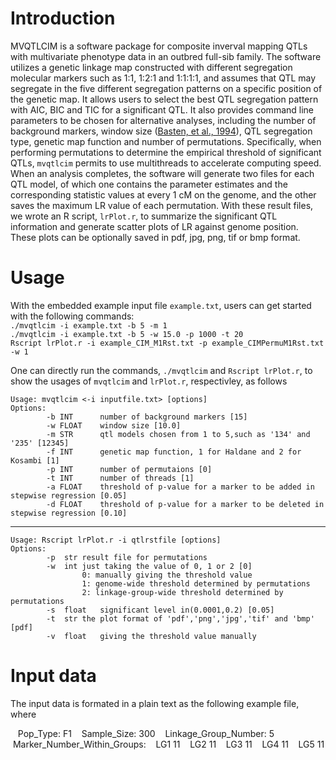 # Introduction
MVQTLCIM is a software package for composite inverval mapping QTLs with multivariate phenotype data in an outbred full-sib family. The software utilizes a genetic linkage map constructed with different segregation molecular markers such as 1:1, 1:2:1 and 1:1:1:1, and assumes that QTL may segregate in the five different segregation patterns on a specific position of the genetic map. It allows users to select the best QTL segregation pattern with AIC, BIC and TIC for a significant QTL. It also provides command line parameters to be chosen for alternative analyses, including the number of background markers, window size ([Basten, et al., 1994](http://statgen.ncsu.edu/qtlcart/WinQTLCart.pdf)), QTL segregation type, genetic map function and number of permutations. Specifically, when performing permutations to determine the empirical threshold of significant QTLs, `mvqtlcim` permits to use multithreads to accelerate computing speed. When an analysis completes, the software will generate two files for each QTL model, of which one contains the parameter estimates and the corresponding statistic values at every 1 cM on the genome, and the other saves the maximum LR value of each permutation. With these result files, we wrote an R script, `lrPlot.r`, to summarize the significant QTL information and generate scatter plots of LR against genome position. These plots can be optionally saved in pdf, jpg, png, tif or bmp format. 
# Usage
With the embedded example input file `example.txt`, users can get started with the following commands:  
`./mvqtlcim -i example.txt -b 5 -m 1`  
`./mvqtlcim -i example.txt -b 5 -w 15.0 -p 1000 -t 20`  
`Rscript lrPlot.r -i example_CIM_M1Rst.txt -p example_CIMPermuM1Rst.txt -w 1`  
  
One can directly run the commands, `./mvqtlcim` and `Rscript lrPlot.r`, to show the usages of `mvqtlcim` and `lrPlot.r`, respectivley, as follows  

    Usage: mvqtlcim <-i inputfile.txt> [options]  
    Options:  
            -b INT  	number of background markers [15]  
            -w FLOAT	window size [10.0]  
            -m STR		qtl models chosen from 1 to 5,such as '134' and '235' [12345]  
            -f INT		genetic map function, 1 for Haldane and 2 for Kosambi [1]  
            -p INT		number of permutaions [0]  
            -t INT		number of threads [1]  
            -a FLOAT	threshold of p-value for a marker to be added in stepwise regression [0.05]  
            -d FLOAT	threshold of p-value for a marker to be deleted in stepwise regression [0.10]  
--- - - -     
    Usage: Rscript lrPlot.r -i qtlrstfile [options]
    Options:
        	-p	str	result file for permutations
	        -w	int	just taking the value of 0, 1 or 2 [0]
			        0: manually giving the threshold value
			        1: genome-wide threshold determined by permutations
			        2: linkage-group-wide threshold determined by permutations
	        -s	float	significant level in(0.0001,0.2) [0.05]
	        -t	str	the plot format of 'pdf','png','jpg','tif' and 'bmp' [pdf]
	        -v	float	giving the threshold value manually

# Input data
The input data is formated in a plain text as the following example file, where 

    Pop_Type:	F1
    Sample_Size:	300
    Linkage_Group_Number:	5
    Marker_Number_Within_Groups:
    LG1	11
    LG2	11
    LG3	11
    LG4	11
    LG5	11

